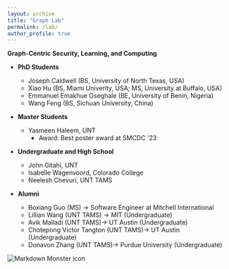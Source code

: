 ```yaml
---
layout: archive
title: "Graph Lab"
permalink: /lab/
author_profile: true
---
```


<strong>Graph-Centric Security, Learning, and Computing</strong>

* **PhD Students**
    * Joseph Caldwell (BS, University of North Texas, USA)
    * Xiao Hu (BS, Miami Univerity, USA; MS, University at Buffalo, USA)
    * Emmanuel Emakhue Oseghale (BE, University of Benin, Nigeria)
    * Wang Feng (BS, Sichuan University, China)

* **Master Students**
    * Yasmeen Haleem, UNT
        * Award: Best poster award at SMCDC '23

* **Undergraduate and High School**
    * John Gitahi, UNT
    * Isabelle Wagenvoord, Colorado College 
    * Neelesh Chevuri, UNT TAMS

* **Alumni**
    * Boxiang Guo (MS) &rarr; Software Engineer at Mitchell International
    * Lillian Wang (UNT TAMS) &rarr; MIT (Undergraduate)
    * Avik Malladi (UNT TAMS)&rarr; UT Austin (Undergraduate)
    * Chotepong Victor Tangton (UNT TAMS)&rarr; UT Austin (Undergraduate)
    * Donavon Zhang (UNT TAMS)&rarr; Purdue University (Undergraduate)

<img src="../images/lab-pic-06-21-2023.jpeg"
     alt="Markdown Monster icon"
     style="float: left; margin-right: 10px;" />


<!---* Siying Li, Master intern from New York University (BS, Nankai University)
* You?
* Sua Cho, UNT TAMS
* Neha Nayak, UNT TAMS

-->
